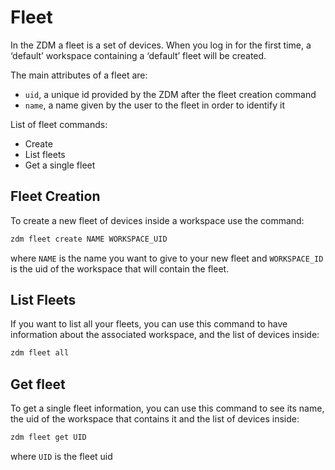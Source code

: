 # Fleet
In the ZDM a fleet is a set of devices. 
When you log in for the first time, a ‘default’ workspace containing a ‘default’ fleet will be created. 

The main attributes of a fleet are:

* ```uid```, a unique id provided by the ZDM after the fleet creation command
* ```name```, a name given by the user to the fleet in order to identify it

List of fleet commands:

* Create
* List fleets
* Get a single fleet

## Fleet Creation
To create a new fleet of devices inside a workspace use the command:

```bash
zdm fleet create NAME WORKSPACE_UID
```
where ```NAME``` is the name you want to give to your new fleet and ```WORKSPACE_ID``` is the uid of the workspace that will contain the fleet.

## List Fleets
If you want to list all your fleets, you can use this command to have information about the associated workspace, and the list of devices inside:

```bash
zdm fleet all
```

## Get fleet

To get a single fleet information, you can use this command to see its name, the uid of the workspace that contains it and the list of devices inside:

```bash
zdm fleet get UID
```

where ```UID``` is the fleet uid

